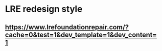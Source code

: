 # LRE redesign style
## https://www.lrefoundationrepair.com/?cache=0&test=1&dev_template=1&dev_content=1
